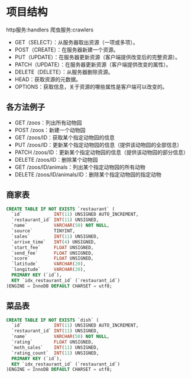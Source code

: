 # 项目结构

http服务:handlers
爬虫服务:crawlers

* GET（SELECT）：从服务器取出资源（一项或多项）。
* POST（CREATE）：在服务器新建一个资源。
* PUT（UPDATE）：在服务器更新资源（客户端提供改变后的完整资源）。
* PATCH（UPDATE）：在服务器更新资源（客户端提供改变的属性）。
* DELETE（DELETE）：从服务器删除资源。
* HEAD：获取资源的元数据。
* OPTIONS：获取信息，关于资源的哪些属性是客户端可以改变的。

## 各方法例子
* GET /zoos：列出所有动物园
* POST /zoos：新建一个动物园
* GET /zoos/ID：获取某个指定动物园的信息
* PUT /zoos/ID：更新某个指定动物园的信息（提供该动物园的全部信息）
* PATCH /zoos/ID：更新某个指定动物园的信息（提供该动物园的部分信息）
* DELETE /zoos/ID：删除某个动物园
* GET /zoos/ID/animals：列出某个指定动物园的所有动物
* DELETE /zoos/ID/animals/ID：删除某个指定动物园的指定动物

## 商家表
```sql
CREATE TABLE IF NOT EXISTS `restaurant` (
  `id`            INT(11) UNSIGNED AUTO_INCREMENT,
  `restaurant_id` INT(11) UNSIGNED,
  `name`          VARCHAR(50) NOT NULL,
  `source`        TINYINT,
  `sales`         INT(11) UNSIGNED,
  `arrive_time`   INT(4) UNSIGNED,
  `start_fee`     FLOAT UNSIGNED,
  `send_fee`      FLOAT UNSIGNED,
  `score`         FLOAT UNSIGNED,
  `latitude`      VARCHAR(20),
  `longitude`     VARCHAR(20),
  PRIMARY KEY (`id`),
  KEY `idx_restaurant_id` (`restaurant_id`)
)ENGINE = InnoDB DEFAULT CHARSET = utf8;
```

## 菜品表
```sql
CREATE TABLE IF NOT EXISTS `dish` (
  `id`            INT(11) UNSIGNED AUTO_INCREMENT,
  `restaurant_id` INT(11) UNSIGNED,
  `name`          VARCHAR(50) NOT NULL,
  `rating`        FLOAT UNSIGNED,
  `moth_sales`    INT(11) UNSIGNED,
  `rating_count`  INT(11) UNSIGNED,
  PRIMARY KEY (`id`),
  KEY `idx_restaurant_id` (`restaurant_id`)
)ENGINE = InnoDB DEFAULT CHARSET = utf8;
```